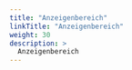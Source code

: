 ```yaml
---
title: "Anzeigenbereich"
linkTitle: "Anzeigenbereich"
weight: 30
description: >
  Anzeigenbereich
---
```


